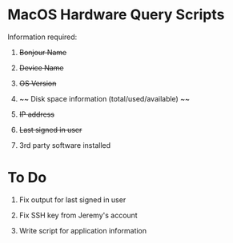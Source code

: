 # MacOS Hardware Query Scripts

Information required:

1. ~~Bonjour Name~~

2. ~~Device Name~~

3. ~~OS Version~~

4. ~~ Disk space information (total/used/available) ~~

5. ~~IP address~~

6. ~~Last signed in user~~

7. 3rd party software installed

# To Do

1. Fix output for last signed in user

2. Fix SSH key from Jeremy's account

3. Write script for application information


